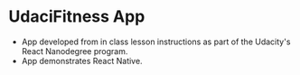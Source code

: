 # UdaciFitness App
* App developed from in class lesson instructions as part of the Udacity's React Nanodegree program.
* App demonstrates React Native.

